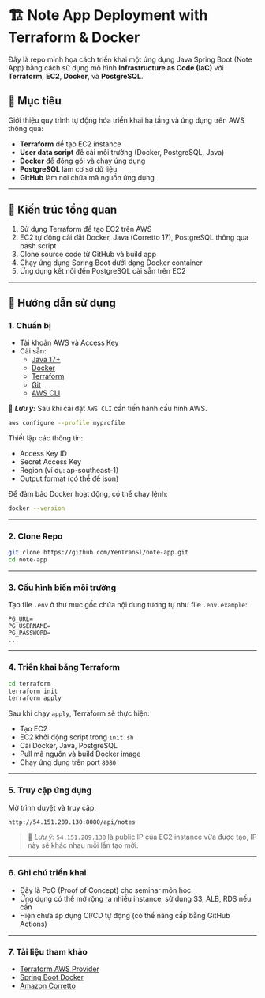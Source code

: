 # 🏗️ Note App Deployment with Terraform & Docker

Đây là repo minh họa cách triển khai một ứng dụng Java Spring Boot (Note App) bằng cách sử dụng mô hình **Infrastructure as Code (IaC)** với **Terraform**, **EC2**, **Docker**, và **PostgreSQL**.

## 📌 Mục tiêu

Giới thiệu quy trình tự động hóa triển khai hạ tầng và ứng dụng trên AWS thông qua:
- **Terraform** để tạo EC2 instance
- **User data script** để cài môi trường (Docker, PostgreSQL, Java)
- **Docker** để đóng gói và chạy ứng dụng
- **PostgreSQL** làm cơ sở dữ liệu
- **GitHub** làm nơi chứa mã nguồn ứng dụng

---

## 🧱 Kiến trúc tổng quan

1. Sử dụng Terraform để tạo EC2 trên AWS
2. EC2 tự động cài đặt Docker, Java (Corretto 17), PostgreSQL thông qua bash script
3. Clone source code từ GitHub và build app
4. Chạy ứng dụng Spring Boot dưới dạng Docker container
5. Ứng dụng kết nối đến PostgreSQL cài sẵn trên EC2

---

## 🚀 Hướng dẫn sử dụng

### 1. Chuẩn bị

- Tài khoản AWS và Access Key
- Cài sẵn:
  - [Java 17+](https://docs.aws.amazon.com/corretto/)
  - [Docker](https://www.docker.com/)
  - [Terraform](https://developer.hashicorp.com/terraform/downloads)
  - [Git](https://git-scm.com/)
  - [AWS CLI](https://docs.aws.amazon.com/cli/latest/userguide/install-cliv2.html)

📌 ***Lưu ý:*** Sau khi cài đặt `AWS CLI` cần tiến hành cấu hình AWS.
```bash
aws configure --profile myprofile
```
Thiết lập các thông tin:
- Access Key ID
- Secret Access Key
- Region (ví dụ: ap-southeast-1)
- Output format (có thể để json)

Để đảm bảo Docker hoạt động, có thể chạy lệnh:
```bash
docker --version
```

---
### 2. Clone Repo

```bash
git clone https://github.com/YenTranSl/note-app.git
cd note-app
```

---
### 3. Cấu hình biến môi trường

Tạo file `.env` ở thư mục gốc chứa nội dung tương tự như file `.env.example`:

```
PG_URL=
PG_USERNAME=
PG_PASSWORD=
...
```

---
### 4. Triển khai bằng Terraform

```bash
cd terraform
terraform init
terraform apply
```

Sau khi chạy `apply`, Terraform sẽ thực hiện:

- Tạo EC2
- EC2 khởi động script trong `init.sh`
- Cài Docker, Java, PostgreSQL
- Pull mã nguồn và build Docker image
- Chạy ứng dụng trên port `8080`

---
### 5. Truy cập ứng dụng

Mở trình duyệt và truy cập:

```
http://54.151.209.130:8080/api/notes
```

> 📌 *Lưu ý:* `54.151.209.130` là public IP của EC2 instance vừa được tạo, IP này sẽ khác nhau mỗi lần tạo mới.

---
### 6. Ghi chú triển khai

- Đây là PoC (Proof of Concept) cho seminar môn học
- Ứng dụng có thể mở rộng ra nhiều instance, sử dụng S3, ALB, RDS nếu cần
- Hiện chưa áp dụng CI/CD tự động (có thể nâng cấp bằng GitHub Actions)

---
### 7. Tài liệu tham khảo

- [Terraform AWS Provider](https://registry.terraform.io/providers/hashicorp/aws/latest/docs)
- [Spring Boot Docker](https://spring.io/guides/gs/spring-boot-docker/)
- [Amazon Corretto](https://docs.aws.amazon.com/corretto/)
